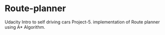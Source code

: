 # Route-planner
Udacity Intro to self driving cars Project-5. implementation of Route planner using A* Algorithm.
